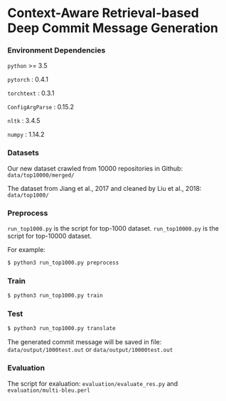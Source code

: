 # Context-Aware Retrieval-based Deep Commit Message Generation


### Environment Dependencies

`python` >= 3.5

`pytorch` : 0.4.1

`torchtext` : 0.3.1

`ConfigArgParse` : 0.15.2

`nltk` : 3.4.5

`numpy` : 1.14.2

### Datasets
 Our new dataset crawled from 10000 repositories in Github: `data/top10000/merged/`
 
 The dataset from Jiang et al., 2017 and cleaned by Liu et al., 2018: `data/top1000/`
 
### Preprocess
`run_top1000.py` is the script for top-1000 dataset.
`run_top10000.py` is the script for top-10000 dataset.

For example:
```bash
$ python3 run_top1000.py preprocess
```

### Train
```bash
$ python3 run_top1000.py train
```

### Test
```bash
$ python3 run_top1000.py translate
```

The generated commit message will be saved in file: `data/output/1000test.out` or `data/output/10000test.out`

### Evaluation
The script for exaluation: `evaluation/evaluate_res.py` and `evaluation/multi-bleu.perl`
